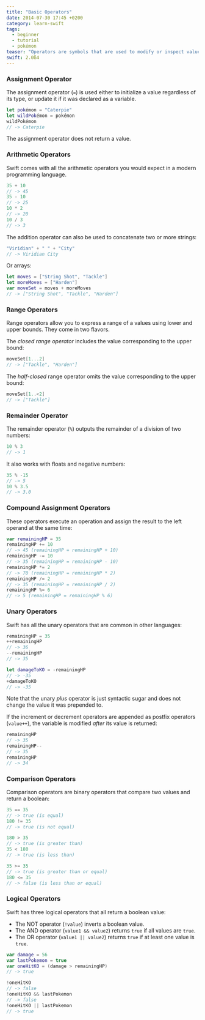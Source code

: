 ```yaml
---
title: "Basic Operators"
date: 2014-07-30 17:45 +0200
category: learn-swift
tags:
  - beginner
  - tutorial
  - pokémon
teaser: "Operators are symbols that are used to modify or inspect values. Let's backtrack a bit and have a look at some basic ones in Swift."
swift: 2.0ß4
---
```


### Assignment Operator

The assignment operator (`=`) is used either to initialize a value regardless of its type, or update it if it was declared as a variable.

~~~swift
let pokémon = "Caterpie"
let wildPokémon = pokémon
wildPokémon
// -> Caterpie
~~~

The assignment operator does not return a value.

### Arithmetic Operators

Swift comes with all the arithmetic operators you would expect in a modern programming language.

~~~swift
35 + 10
// -> 45
35 - 10
// -> 25
10 * 2
// -> 20
10 / 3
// -> 3
~~~

The addition operator can also be used to concatenate two or more strings:

~~~swift
"Viridian" + " " + "City"
// -> Viridian City
~~~

Or arrays:

~~~swift
let moves = ["String Shot", "Tackle"]
let moreMoves = ["Harden"]
var moveSet = moves + moreMoves
// -> ["String Shot", "Tackle", "Harden"]
~~~

### Range Operators

Range operators allow you to express a range of a values using lower and upper bounds. They come in two flavors.

The *closed range operator* includes the value corresponding to the upper bound:

~~~swift
moveSet[1...2]
// -> ["Tackle", "Harden"]
~~~

The *half-closed* range operator omits the value corresponding to the upper bound:

~~~swift
moveSet[1..<2]
// -> ["Tackle"]
~~~

### Remainder Operator

The remainder operator (`%`) outputs the remainder of a division of two numbers:

~~~swift
10 % 3
// -> 1
~~~

It also works with floats and negative numbers:

~~~swift
35 % -15
// -> 5
10 % 3.5
// -> 3.0
~~~

### Compound Assignment Operators

These operators execute an operation and assign the result to
the left operand at the same time:

~~~swift
var remainingHP = 35
remainingHP += 10
// -> 45 (remainingHP = remainingHP + 10)
remainingHP -= 10
// -> 35 (remainingHP = remainingHP - 10)
remainingHP *= 2
// -> 70 (remainingHP = remainingHP * 2)
remainingHP /= 2
// -> 35 (remainingHP = remainingHP / 2)
remainingHP %= 6
// -> 5 (remainingHP = remainingHP % 6)
~~~

### Unary Operators

Swift has all the unary operators that are common in other languages:

~~~swift
remainingHP = 35
++remainingHP
// -> 36
--remainingHP
// -> 35

let damageToKO = -remainingHP
// -> -35
+damageToKO
// -> -35
~~~

Note that the unary *plus* operator is just syntactic sugar and does not change the value it was prepended to.

If the increment or decrement operators are appended as postfix operators (`value++`), the variable is modified *after* its value is returned:

~~~swift
remainingHP
// -> 35
remainingHP--
// -> 35
remainingHP
// -> 34
~~~

### Comparison Operators

Comparison operators are binary operators that compare two values and return a boolean:

~~~swift
35 == 35
// -> true (is equal)
180 != 35
// -> true (is not equal)

180 > 35
// -> true (is greater than)
35 < 180
// -> true (is less than)

35 >= 35
// -> true (is greater than or equal)
180 <= 35
// -> false (is less than or equal)
~~~

### Logical Operators

Swift has three logical operators that all return a boolean value:

- The NOT operator (`!value`) inverts a boolean value.
- The AND operator (`value1 && value2`) returns `true` if all values are `true`.
- The OR operator (`value1 || value2`) returns `true` if at least one value is `true`.

~~~swift
var damage = 56
var lastPokemon = true
var oneHitKO = (damage > remainingHP)
// -> true

!oneHitKO
// -> false
!oneHitKO && lastPokemon
// -> false
!oneHitKO || lastPokemon
// -> true
~~~
